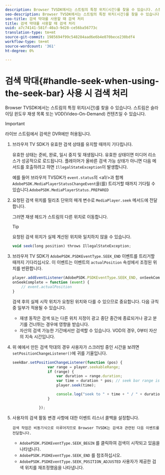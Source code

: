 ```yaml
---
description: Browser TVSDK에서는 스트림의 특정 위치(시간)를 찾을 수 있습니다. 스트림은 슬라이딩 윈도우 재생 목록 또는 VOD(Video-On-Demand) 컨텐츠일 수 있습니다.
seo-description: Browser TVSDK에서는 스트림의 특정 위치(시간)를 찾을 수 있습니다. 스트림은 슬라이딩 윈도우 재생 목록 또는 VOD(Video-On-Demand) 컨텐츠일 수 있습니다.
seo-title: 검색 막대를 사용할 때 검색 처리
title: 검색 막대를 사용할 때 검색 처리
uuid: a7c74141-581f-40a3-9d28-ce56ba56773c
translation-type: tm+mt
source-git-commit: 1985694f99c548284aad6e6b4e070bece230bdf4
workflow-type: tm+mt
source-wordcount: '361'
ht-degree: 0%

---
```



# 검색 막대{#handle-seek-when-using-the-seek-bar} 사용 시 검색 처리

Browser TVSDK에서는 스트림의 특정 위치(시간)를 찾을 수 있습니다. 스트림은 슬라이딩 윈도우 재생 목록 또는 VOD(Video-On-Demand) 컨텐츠일 수 있습니다.

>[!IMPORTANT]
>
>라이브 스트림에서 검색은 DVR에만 허용됩니다.

1. 브라우저 TV SDK가 유효한 검색 상태를 유지할 때까지 기다립니다.

   유효한 상태는 준비, 완료, 일시 중지 및 재생됩니다. 유효한 상태이면 미디어 리소스가 성공적으로 로드됩니다. 플레이어가 올바른 검색 가능 상태가 아니면 다음 메서드를 호출하려고 하면 `IllegalStateException`이 발생합니다.

   예를 들어 브라우저 TVSDK가 `event.status`의 &lt;a1/>과 함께 `AdobePSDK.MediaPlayerStatusChangeEvent`을(를) 트리거할 때까지 기다릴 수 있습니다.`AdobePSDK.MediaPlayerStatus.PREPARED`

1. 요청된 검색 위치를 밀리초 단위의 매개 변수로 `MediaPlayer.seek` 메서드에 전달합니다.

   그러면 재생 헤드가 스트림의 다른 위치로 이동합니다.

   >[!TIP]
   >
   >요청된 검색 위치가 실제 계산된 위치와 일치하지 않을 수 있습니다.

   ```js
   void seek(long position) throws IllegalStateException;
   ```

1. 브라우저 TV SDK가 `AdobePSDK.PSDKEventType.SEEK_END` 이벤트를 트리거할 때까지 기다리십시오. 이 이벤트는 이벤트의 `actualPosition` 속성에서 조정된 위치를 반환합니다.

   ```js
   player.addEventListener(AdobePSDK.PSDKEventType.SEEK_END, onSeekComplete); 
   onSeekComplete = function (event) {
       // event.actualPosition
   }
   ```

   검색 후의 실제 시작 위치가 요청된 위치와 다를 수 있으므로 중요합니다. 다음 규칙 중 일부가 적용될 수 있습니다.

   * 재생 동작은 검색 또는 다른 위치 지정이 광고 중단 중간에 종료되거나 광고 분기를 건너뛰는 경우에 영향을 받습니다.
   * 자산의 검색 가능한 기간에서만 검색할 수 있습니다. VOD의 경우, 0부터 자산의 지속 시간입니다.

1. 위 예에서 만든 검색 막대의 경우 사용자가 스크러빙 중인 시간을 보려면 `setPositionChangeListener()`에 귀를 기울입니다.

   ```js
   seekBar.setPositionChangeListener(function (pos) { 
                   var range = player.seekableRange; 
                   if (range) { 
                       var duration = range.duration; 
                       var time = duration * pos; // seek bar range is [0,1] 
                       player.seek(time); 
   
                       console.log("seek to " + time + " / " + duration); 
                   } 
   
               }); 
   ```

1. 사용자의 검색 활동 변경 사항에 대한 이벤트 리스너 콜백을 설정합니다.

       검색 작업은 비동기식으로 이루어지므로 Browser TVSDK는 검색과 관련된 다음 이벤트를 전달합니다.
   
   * `AdobePSDK.PSDKEventType.SEEK_BEGIN` 를 클릭하여 검색이 시작되고 있음을 나타냅니다.
   * `AdobePSDK.PSDKEventType.SEEK_END` 를 참조하십시오.
   * `AdobePSDK.PSDKEventType.SEEK_POSITION_ADJUSTED` 사용자가 제공한 검색 위치를 재조정했음을 나타냅니다.


